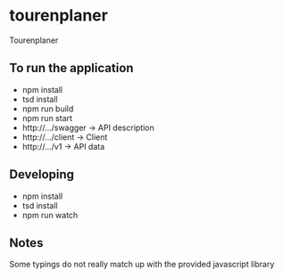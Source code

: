 # tourenplaner
Tourenplaner

## To run the application

* npm install
* tsd install
* npm run build
* npm run start
* http://.../swagger -> API description
* http://.../client -> Client
* http://.../v1 -> API data

## Developing

* npm install
* tsd install
* npm run watch


## Notes
Some typings do not really match up with the provided javascript library